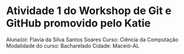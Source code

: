 # Atividade 1 do Workshop de Git e GitHub promovido pelo Katie

Aluna(o): Flavia da Silva Santos Soares
Curso: Ciência da Computação
Modalidade do curso: Bacharelado
Cidade: Maceió-AL